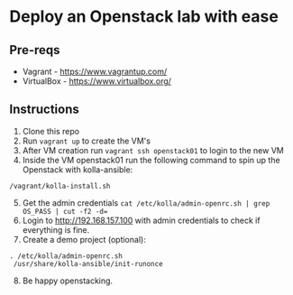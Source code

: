 # Deploy an Openstack lab with ease

## Pre-reqs
- Vagrant - https://www.vagrantup.com/
- VirtualBox - https://www.virtualbox.org/

## Instructions

1. Clone this repo
2. Run `vagrant up` to create the VM's
3. After VM creation run `vagrant ssh openstack01` to login to the new VM
4. Inside the VM openstack01 run the following command to spin up the Openstack with kolla-ansible:
```
/vagrant/kolla-install.sh
```
5. Get the admin credentials `cat /etc/kolla/admin-openrc.sh | grep OS_PASS | cut -f2 -d=`
6. Login to http://192.168.157.100 with admin credentials to check if everything is fine.
7. Create a demo project (optional):
```
. /etc/kolla/admin-openrc.sh
 /usr/share/kolla-ansible/init-runonce
 ```

8. Be happy openstacking.
